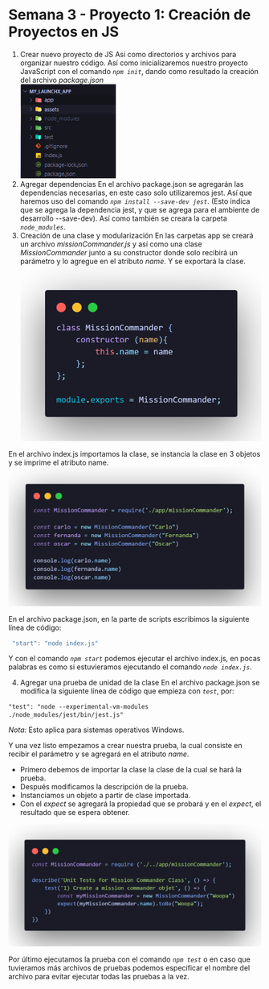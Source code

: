 # Semana 3 - Proyecto 1: Creación de Proyectos en JS

1. Crear nuevo proyecto de JS
Así como directorios y archivos para organizar nuestro código. Así como inicializaremos nuestro proyecto JavaScript con el comando *`npm init`*, dando como resultado la creación del archivo *package.json*  
![Directorio de nuestro proyecto](./assets/images/directorio.png "Directorio del proyecto")
2. Agregar dependencias
En el archivo package.json se agregarán las dependencias necesarias, en este caso solo utilizaremos jest. Así que haremos uso del comando *`npm install --save-dev jest`*. (Esto indica que se agrega la dependencia jest, y que se agrega para el ambiente de desarrollo --save-dev). Así como también se creara la carpeta *`node_modules`*.
3. Creación de una clase y modularización
En las carpetas app se creará un archivo *missionCommander.js* y así como una clase *MissionCommander* junto a su constructor donde solo recibirá un parámetro y lo agregue en el atributo *name*. Y se exportará la clase.  
![Archivo missionCommander.js](./assets/images/class-missionCommander.png "Archivo missionCommander.js")  

En el archivo index.js importamos la clase, se instancia la clase en 3 objetos y se imprime el atributo name.  
![Archivo index.js ](./assets/images/index.png "Archivo index.js")  

En el archivo package.json, en la parte de scripts escribimos la siguiente línea de código:
```js
 "start": "node index.js"

```
Y con el comando *`npm start`* podemos ejecutar el archivo index.js, en pocas palabras es como si estuvieramos ejecutando el comando *`node index.js`*.

4. Agregar una prueba de unidad de la clase
En el archivo package.json se modifica la siguiente línea de código que empieza con *`test`*, por:
```
"test": "node --experimental-vm-modules ./node_modules/jest/bin/jest.js"
```

*Nota:* Esto aplica para sistemas operativos Windows.

Y una vez listo empezamos a crear nuestra prueba, la cual consiste en recibir el parámetro y se agregará en el atributo *name*.

* Primero debemos de importar la clase la clase de la cual se hará la prueba.
* Después modificamos la descripción de la prueba.
* Instanciamos un objeto a partir de clase importada.
* Con el *expect* se agregará la propiedad que se probará y en el *expect*, el resultado que se espera obtener.

![Prueba de la clase](./assets/images/prueba-clase.png "Prueba de unidad de la clase MissionCommander")  

Por último ejecutamos la prueba con el comando *`npm test`* o en caso que tuvieramos más archivos de pruebas podemos especificar el nombre del archivo para evitar ejecutar todas las pruebas a la vez.